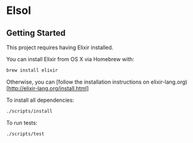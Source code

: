 Elsol
=====

## Getting Started
This project requires having Elixir installed.

You can install Elixir from OS X via Homebrew with:

```bash
brew install elixir
```

Otherwise, you can 
[follow the installation instructions on elixir-lang.org)[http://elixir-lang.org/install.html]

To install all dependencies:

```bash
./scripts/install
```

To run tests:
```bash
./scripts/test
```